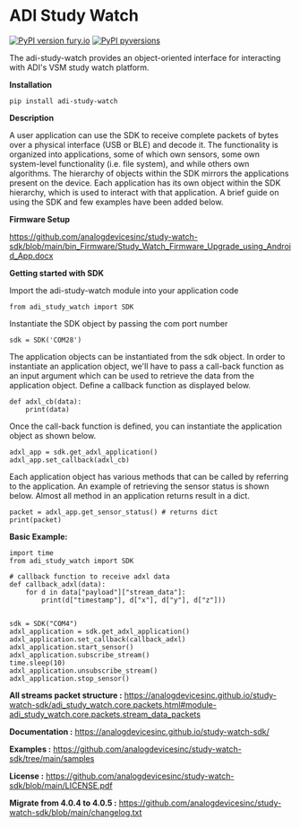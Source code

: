 # ADI Study Watch
[![PyPI version fury.io](https://badge.fury.io/py/adi-study-watch.svg)](https://pypi.python.org/pypi/adi-study-watch/) [![PyPI pyversions](https://img.shields.io/pypi/pyversions/adi-study-watch.svg)](https://pypi.python.org/pypi/adi-study-watch/)

The adi-study-watch provides an object-oriented interface for interacting with ADI's VSM study watch platform.

**Installation**

    pip install adi-study-watch

**Description**

A user application can use the SDK to receive complete packets of bytes over a physical interface (USB or BLE) and
decode it. The functionality is organized into applications, some of which own sensors, some own system-level
functionality (i.e. file system), and while others own algorithms. The hierarchy of objects within the SDK mirrors the
applications present on the device. Each application has its own object within the SDK hierarchy, which is used to
interact with that application. A brief guide on using the SDK and few examples have been added below.

**Firmware Setup**

https://github.com/analogdevicesinc/study-watch-sdk/blob/main/bin_Firmware/Study_Watch_Firmware_Upgrade_using_Android_App.docx

**Getting started with SDK**

Import the adi-study-watch module into your application code

    from adi_study_watch import SDK

Instantiate the SDK object by passing the com port number

    sdk = SDK('COM28')

The application objects can be instantiated from the sdk object. In order to instantiate an application object, we'll
have to pass a call-back function as an input argument which can be used to retrieve the data from the application
object. Define a callback function as displayed below.

    def adxl_cb(data):
        print(data)

Once the call-back function is defined, you can instantiate the application object as shown below.

    adxl_app = sdk.get_adxl_application()
    adxl_app.set_callback(adxl_cb)

Each application object has various methods that can be called by referring to the application. An example of retrieving
the sensor status is shown below. Almost all method in an application returns result in a dict.

    packet = adxl_app.get_sensor_status() # returns dict
    print(packet)

**Basic Example:**

    import time
    from adi_study_watch import SDK
    
    # callback function to receive adxl data
    def callback_adxl(data):
        for d in data["payload"]["stream_data"]:
            print(d["timestamp"], d["x"], d["y"], d["z"]))


    sdk = SDK("COM4")
    adxl_application = sdk.get_adxl_application()
    adxl_application.set_callback(callback_adxl)
    adxl_application.start_sensor()
    adxl_application.subscribe_stream()
    time.sleep(10)
    adxl_application.unsubscribe_stream()
    adxl_application.stop_sensor()

**All streams packet structure :**
https://analogdevicesinc.github.io/study-watch-sdk/adi_study_watch.core.packets.html#module-adi_study_watch.core.packets.stream_data_packets

**Documentation :**
https://analogdevicesinc.github.io/study-watch-sdk/

**Examples :**
https://github.com/analogdevicesinc/study-watch-sdk/tree/main/samples

**License :**
https://github.com/analogdevicesinc/study-watch-sdk/blob/main/LICENSE.pdf


**Migrate from 4.0.4 to 4.0.5 :**
https://github.com/analogdevicesinc/study-watch-sdk/blob/main/changelog.txt
